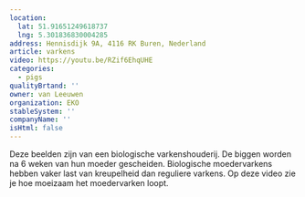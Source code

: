 ```yaml
---
location:
  lat: 51.91651249618737
  lng: 5.301836830004285
address: Hennisdijk 9A, 4116 RK Buren, Nederland
article: varkens
video: https://youtu.be/RZif6EhqUHE
categories:
  - pigs
qualityBrtand: ''
owner: van Leeuwen
organization: EKO
stableSystem: ''
companyName: ''
isHtml: false
---
```

Deze beelden zijn van een biologische varkenshouderij. De biggen worden na 6 weken van hun moeder gescheiden. Biologische moedervarkens hebben vaker last van kreupelheid dan reguliere varkens. Op deze video zie je hoe moeizaam het moedervarken loopt.
